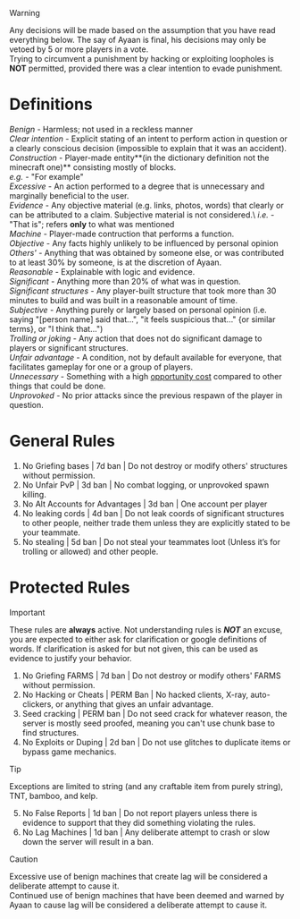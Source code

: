 > [!WARNING]
> Any decisions will be made based on the assumption that you have read everything below.
> The say of Ayaan is final, his decisions may only be vetoed by 5 or more players in a vote.\
> Trying to circumvent a punishment by hacking or exploiting loopholes is **NOT** permitted, provided there was a clear intention to evade punishment.
# Definitions
*Benign* - Harmless; not used in a reckless manner\
*Clear intention* - Explicit stating of an intent to perform action in question or a clearly conscious decision (impossible to explain that it was an accident).\
*Construction* - Player-made entity**(in the dictionary definition not the minecraft one)** consisting mostly of blocks.\
*e.g.* - "For example"\
*Excessive* - An action performed to a degree that is unnecessary and marginally beneficial to the user.\
*Evidence* - Any objective material (e.g. links, photos, words) that clearly or can be attributed to a claim. Subjective material is not considered.\ 
*i.e.* - "That is"; refers **only** to what was mentioned\
*Machine* - Player-made contruction that performs a function.\
*Objective* - Any facts highly unlikely to be influenced by personal opinion\
*Others'* - Anything that was obtained by someone else, or was contributed to at least 30% by someone, is at the discretion of Ayaan.\
*Reasonable* - Explainable with logic and evidence.\
*Significant* - Anything more than 20% of what was in question.\
*Significant structures* - Any player-built structure that took more than 30 minutes to build and was built in a reasonable amount of time.\
*Subjective* - Anything purely or largely based on personal opinion (i.e. saying "[person name] said that...", "it feels suspicious that..." {or similar terms}, or "I think that...")\
*Trolling or joking* - Any action that does not do significant damage to players or significant structures.\
*Unfair advantage* - A condition, not by default available for everyone, that facilitates gameplay for one or a group of players.\
*Unnecessary* - Something with a high <ins>opportunity cost</ins> compared to other things that could be done.\
*Unprovoked* - No prior attacks since the previous respawn of the player in question.
# General Rules
1. No Griefing bases | 7d ban | Do not destroy or modify others' structures without permission.
2. No Unfair PvP | 3d ban | No combat logging, or unprovoked spawn killing.
3. No Alt Accounts for Advantages | 3d ban | One account per player
4. No leaking cords | 4d ban | Do not leak coords of significant structures to other people, neither trade them unless they are explicitly stated to be your teammate.
5. No stealing | 5d ban | Do not steal your teammates loot (Unless it’s for trolling or allowed) and other people.
# Protected Rules
> [!IMPORTANT]
> These rules are **always** active.
> Not understanding rules is **_NOT_** an excuse, you are expected to either ask for clarification or google definitions of words.
> If clarification is asked for but not given, this can be used as evidence to justify your behavior.
1. No Griefing FARMS | 7d ban | Do not destroy or modify others' FARMS without permission.
2. No Hacking or Cheats | PERM Ban | No hacked clients, X-ray, auto-clickers, or anything that gives an unfair advantage.
3. Seed cracking | PERM ban | Do not seed crack for whatever reason, the server is mostly seed proofed, meaning you can't use chunk base to find structures.
4. No Exploits or Duping | 2d ban | Do not use glitches to duplicate items or bypass game mechanics.
> [!TIP]
> Exceptions are limited to string (and any craftable item from purely string), TNT, bamboo, and kelp.
5. No False Reports | 1d ban | Do not report players unless there is evidence to support that they did something violating the rules.
6. No Lag Machines | 1d ban | Any deliberate attempt to crash or slow down the server will result in a ban.
> [!CAUTION]
> Excessive use of benign machines that create lag will be considered a deliberate attempt to cause it.\
> Continued use of benign machines that have been deemed and warned by Ayaan to cause lag will be considered a deliberate attempt to cause it.
